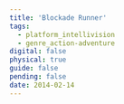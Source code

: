 ```yaml
---
title: 'Blockade Runner'
tags:
  - platform_intellivision
  - genre_action-adventure
digital: false
physical: true
guide: false
pending: false
date: 2014-02-14
---
```

